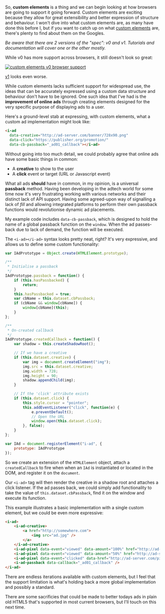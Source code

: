 <!--
title=Custom HTML elements and better ads
author=perry.mitchell
description=A little experimentation with registering custom HTML elements and how it could be applied to design better digital ads.
date=2016-10-04 23:14:34
tags=dom,javascript
headerImg=tetris.jpg
-->
So, **custom elements** is a thing and we can begin looking at how browsers are going to support it going forward. Custom elements are exciting because they allow for great extensibility and better expression of structure and behaviour. I won't dive into what custom elements are, as many have done this before I, but if you want to catch up on what [custom elements](https://www.html5rocks.com/en/tutorials/webcomponents/customelements/) are, there's plenty to find about them on the Googles.

_Be aware that there are 2 versions of the "spec": v0 and v1. Tutorials and documentation will cover one or the other mostly._

While v0 has more support across browsers, it still doesn't look so great:

[![custom elements v0 browser support](custom-elements-v0.jpg)](http://caniuse.com/#search=custom%20elements)

[v1](http://caniuse.com/#feat=custom-elementsv1) looks even worse.

While custom elements lacks sufficient support for widespread use, the ideas that can be accurately expressed using a custom data structure and behaviour don't have to be ignored. One such idea that I've had is the **improvement of online ads** through creating elements designed for the very specific purpose of displaying ads to a user.

Here's a ground-level stab at expressing, with custom elements, what a custom ad implementation might look like:

```html
<i-ad 
  data-creative="http://ad-server.com/banner/728x90.png"
  data-click="https://publisher.org/promotion/"
  data-cb-passback="_ad01_callback"></i-ad>
```

Without going into too much detail, we could probably agree that online ads have some basic things in common:

 * A **creative** to show to the user
 * A **click** event or target (URL or Javascript event)

What all ads **should** have in common, in my opinion, is a universal **passback** method. Having been developing in the adtech world for some time now it's very frustrating working with various networks and their distinct lack of API support. Having some agreed-upon way of signalling a lack of _fill_ and allowing integrated platforms to perform their own passback functions would revolutionise dynamic ad placements.

My example code includes `data-cb-passback`, which is designed to hold the name of a global passback function on the `window`. When the ad passes-back due to lack of demand, the function will be executed.

The `<i-ad></i-ad>` syntax looks pretty neat, right? It's very expressive, and allows us to define some custom functionality:

```js
var IAdPrototype = Object.create(HTMLElement.prototype);

/**
 * Initialise a passback
 */
IAdPrototype.passback = function() {
    if (this.hasPassbacked) {
        return;
    }
    this.hasPassbacked = true;
    var cbName = this.dataset.cbPassback;
    if (cbName && window[cbName]) {
        window[cbName](this);
    }
};

/**
 * On-created callback
 */
IAdPrototype.createdCallback = function() {
    var shadow = this.createShadowRoot();

    // If we have a creative
    if (this.dataset.creative) {
        var img = document.createElement("img");
        img.src = this.dataset.creative;
        img.width = 728;
        img.height = 90;
        shadow.appendChild(img);
    }

    // If the 'click' attribute exists
    if (this.dataset.click) {
        this.style.cursor = "pointer";
        this.addEventListener("click", function(e) {
            e.preventDefault();
            // Open the URL
            window.open(this.dataset.click);
        }, false);
    }
};

var IAd = document.registerElement("i-ad", {
    prototype: IAdPrototype
});
```

So we create an extension of the `HTMLElement` object, attach a `createdCallback` to fire when when an `IAd` is instantiated or located in the DOM, and register it on the `document`.

Our `<i-ad>` tag will then render the creative in a shadow root and attaches a click listener. If the ad passes back, we could simply add functionality to take the value of `this.dataset.cbPassback`, find it on the window and execute its function.

This example illustrates a basic implementation with a single custom element, but we could be even more expressive:

```html
<i-ad>
    <i-ad-creative>
        <a href="http://somewhere.com">
            <img src="ad.jpg" />
        </a>
    </i-ad-creative>
    <i-ad-pixel data-event="viewed" data-amount="100%" href="http://ad-server.com/ping/?e=viewed&a=100&id=123" />
    <i-ad-pixel data-event="viewed" data-amount="50%" href="http://ad-server.com/ping/?e=viewed&a=50&id=123" />
    <i-ad-pixel data-event="clicked" data-href="http://ad-server.com/ping/?e=clicked&id=123" />
    <i-ad-passback data-callback="_ad01_callback" />
</i-ad>
```

There are endless iterations available with custom elements, but I feel that the support limitation is what's holding back a more global implementation and possibly a standard.

There are some sacrificies that could be made to better todays ads in plain old HTML5 that's supported in most current browsers, but I'll touch on this next time.
